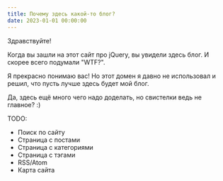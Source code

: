 ```yaml
---
title: Почему здесь какой-то блог?
date: 2023-01-01 00:00:00
---
```

Здравствуйте!

Когда вы зашли на этот сайт про jQuery, вы увидели здесь блог. И скорее всего подумали "WTF?".

Я прекрасно понимаю вас! Но этот домен я давно не использовал и решил, что пусть лучше здесь будет мой блог.

Да, здесь ещё много чего надо доделать, но свистелки ведь не главное? :)

TODO:

* Поиск по сайту
* Страница с постами
* Страница с категориями
* Страница с тэгами
* RSS/Atom
* Карта сайта
